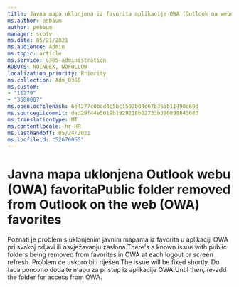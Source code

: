 ```yaml
---
title: Javna mapa uklonjena iz favorita aplikacije OWA (Outlook na webu)
ms.author: pebaum
author: pebaum
manager: scotv
ms.date: 05/21/2021
ms.audience: Admin
ms.topic: article
ms.service: o365-administration
ROBOTS: NOINDEX, NOFOLLOW
localization_priority: Priority
ms.collection: Adm_O365
ms.custom:
- "11279"
- "3500007"
ms.openlocfilehash: 6e4277c0bcd4c5bc1507b04c67b36ab11490d69d
ms.sourcegitcommit: ded29f44e5019b1929218b02733b390899843680
ms.translationtype: MT
ms.contentlocale: hr-HR
ms.lasthandoff: 05/24/2021
ms.locfileid: "52676055"
---
```

# <a name="public-folder-removed-from-outlook-on-the-web-owa-favorites"></a><span data-ttu-id="6cc24-102">Javna mapa uklonjena Outlook webu (OWA) favorita</span><span class="sxs-lookup"><span data-stu-id="6cc24-102">Public folder removed from Outlook on the web (OWA) favorites</span></span>

<span data-ttu-id="6cc24-103">Poznati je problem s uklonjenim javnim mapama iz favorita u aplikaciji OWA pri svakoj odjavi ili osvježavanju zaslona.</span><span class="sxs-lookup"><span data-stu-id="6cc24-103">There's a known issue with public folders being removed from favorites in OWA at each logout or screen refresh.</span></span> <span data-ttu-id="6cc24-104">Problem će uskoro biti riješen.</span><span class="sxs-lookup"><span data-stu-id="6cc24-104">The issue will be fixed shortly.</span></span> <span data-ttu-id="6cc24-105">Do tada ponovno dodajte mapu za pristup iz aplikacije OWA.</span><span class="sxs-lookup"><span data-stu-id="6cc24-105">Until then, re-add the folder for access from OWA.</span></span>